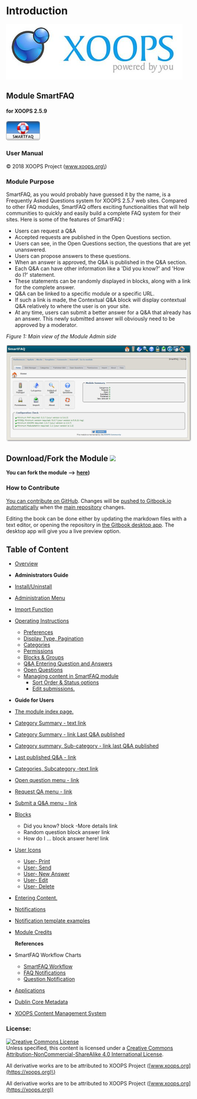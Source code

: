 # Introduction

![logoXoops.jpg](.gitbook/assets/logoxoops.jpg)

## Module SmartFAQ

#### for XOOPS 2.5.9

![logoModule.png](.gitbook/assets/logomodule.png)

### User Manual

© 2018 XOOPS Project \(www.xoops.org\)

### Module Purpose

SmartFAQ, as you would probably have guessed it by the name, is a Frequently Asked Questions system for XOOPS 2.5.7 web sites. Compared to other FAQ modules, SmartFAQ offers exciting functionalities that will help communities to quickly and easily build a complete FAQ system for their sites. Here is some of the features of SmartFAQ :

* Users can request a Q&A
* Accepted requests are published in the Open Questions section.
* Users can see, in the Open Questions section, the questions that are yet unanswered.
* Users can propose answers to these questions.
* When an answer is approved, the Q&A is published in the Q&A section.
* Each Q&A can have other information like a 'Did you know?' and 'How do I?' statement.
* These statements can be randomly displayed in blocks, along with a link for the complete answer.
* Q&A can be linked to a specific module or a specific URL.
* If such a link is made, the Contextual Q&A block will display contextual Q&A relatively to where the user is on your site.
* At any time, users can submit a better answer for a Q&A that already has an answer. This newly submitted answer will obviously need to be approved by a moderator.

 _Figure 1: Main view of the Module Admin side_

![](.gitbook/assets/img1.jpg)

## Download/Fork the Module ![](https://xoops.org/images/forkit.png) 

**You can fork the module --&gt;** [**here**](https://github.com/XoopsModules25x/smartfaq)**\)**

### How to Contribute

[You can contribute on GitHub](https://github.com/XoopsDocs/smartfaq-tutorial). Changes will be [pushed to Gitbook.io automatically](https://www.gitbook.com/book/xoops/smartfaq-tutorial/activity) when the [main repository](https://github.com/XoopsDocs/smartfaq-tutorial) changes.

Editing the book can be done either by updating the markdown files with a text editor, or opening the repository in [the Gitbook desktop app](https://github.com/GitbookIO/editor/blob/master/README.md). The desktop app will give you a live preview option.

## Table of Content

* [Overview](overview.md)  
* **Administrators Guide**  
* [Install/Uninstall](install-uninstall.md)
* [Administration Menu](administration-menu.md)
* [Import Function](import-function.md)
* [Operating Instructions](operating-instructions/)
  * [Preferences](operating-instructions/preferences.md)
  * [Display Type, Pagination](operating-instructions/display-type-pagination.md) 
  * [Categories](operating-instructions/categories.md)
  * [Permissions](operating-instructions/permissions.md)
  * [Blocks & Groups](operating-instructions/blocks-and-groups.md)
  * [Q&A Entering Question and Answers](operating-instructions/q-and-a-entering-question-and-answers.md)
  * [Open Questions](operating-instructions/open-questions.md)
  * [Managing content in SmartFAQ module](operating-instructions/managing-content-in-smartfaq-module/)
    * [Sort Order & Status options](operating-instructions/managing-content-in-smartfaq-module/sort-order-and-status-options.md)
    * [Edit submissions.](operating-instructions/managing-content-in-smartfaq-module/edit-submissions..md)  
* **Guide for Users**   
* [The module index page.](the-module-index-page..md)
* [Category Summary - text link](https://github.com/xoops/smartfaq-tutorial/tree/d31651f51362e8bde4fba68a371aaaf271be37c4/en/book/users/8.1Category%20Summary.md)
* [Category Summary - link Last Q&A published](category-summary-link-last-q-and-a-published.md)
* [Category summary, Sub-category - link last Q&A published](category-summary-sub-category-link-last-q-and-a-published.md)
* [Last published Q&A - link](last-published-q-and-a-link.md)
* [Categories, Subcategory -text link](categories-subcategory-text-link.md)
* [Open question menu - link](open-question-menu-link.md)
* [Request QA menu - link](request-qa-menu-link.md)
* [Submit a Q&A menu - link](submit-a-q-and-a-menu-link.md)
* [Blocks](blocks/)
    * Did you know? block -More details link
    * Random question block answer link
    * How do I ... block answer here! link
* [User Icons](user-icons/)
  * [User- Print](user-icons/user-print.md)
  * [User- Send](user-icons/user-send.md)
  * [User- New Answer](user-icons/user-new-answer.md)
  * [User- Edit](user-icons/user-edit.md)
  * [User- Delete](user-icons/user-delete.md)
* [Entering Content.](entering-content..md)
* [Notifications](notifications.md)
* [Notification template examples](notification-template-examples.md)
* [Module Credits](module-credits.md)

  
  
  **References**  
  

* SmartFAQ Workflow Charts
  * [SmartFAQ Workflow](smartfaq-workflow-charts/smartfaq-workflow.md)
  * [FAQ Notifications](smartfaq-workflow-charts/faq-notifications.md)
  * [Question Notification](smartfaq-workflow-charts/question-notification.md)
* [Applications](applications.md)
* [Dublin Core Metadata](dublin-core-metadata.md)
* [XOOPS Content Management System](xoops-content-management-system.md)

### License:

[![Creative Commons License](https://i.creativecommons.org/l/by-nc-sa/4.0/88x31.png)](http://creativecommons.org/licenses/by-nc-sa/4.0/)  
Unless specified, this content is licensed under a [Creative Commons Attribution-NonCommercial-ShareAlike 4.0 International License](http://creativecommons.org/licenses/by-nc-sa/4.0/).

All derivative works are to be attributed to XOOPS Project \([www.xoops.org](https://xoops.org)\)

All derivative works are to be attributed to XOOPS Project ([www.xoops.org](https://xoops.org))
